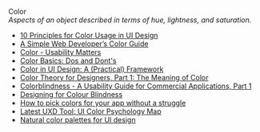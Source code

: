 Color  
_Aspects of an object described in terms of hue, lightness, and saturation._

*   [10 Principles for Color Usage in UI Design](https://uxdesign.cc/10-principles-for-color-usage-in-ui-design-65174b213004)  
*   [A Simple Web Developer’s Color Guide](https://www.smashingmagazine.com/2016/04/web-developer-guide-color/)  
*   [Color - Usability Matters](http://colormatters.com/color-and-design/color-and-usability-matters)  
*   [Color Basics: Dos and Dont's](http://www.colourlovers.com/blog/2009/06/02/color-basics-dos-and-donts)  
*   [Color in UI Design: A (Practical) Framework](https://medium.com/@erikdkennedy/color-in-ui-design-a-practical-framework-e18cacd97f9e)  
*   [Color Theory for Designers, Part 1: The Meaning of Color](http://www.smashingmagazine.com/2010/01/28/color-theory-for-designers-part-1-the-meaning-of-color/)  
*   [Colorblindness - A Usability Guide for Commercial Applications, Part 1](http://www.technewsworld.com/story/56106.html)  
*   [Designing for Colour Blindness](https://blog.prototypr.io/designing-for-colour-blindness-b74a9d012ef2#.8rb3iitkn)  
*   [How to pick colors for your app without a struggle](https://uxdesign.cc/how-to-pick-colors-for-your-app-without-a-struggle-bc46c5e19574)  
*   [Latest UXD Tool: UI Color Psychology Map](https://www.linkedin.com/pulse/latest-uxd-tool-ui-color-psychology-map-brian-cugelman-phd/)  
*   [Natural color palettes for UI design](https://uxplanet.org/introduction-to-natural-palettes-9503bfeee3d5)  
